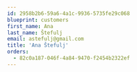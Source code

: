 ```yaml
---
id: 2958b2b6-59a6-4a1c-9936-5735fe29c068
blueprint: customers
first_name: Ana
last_name: Štefulj
email: astefulj@gmail.com
title: 'Ana Štefulj'
orders:
  - 82c0a187-046f-4a84-9470-f2454b2322ef
---
```

